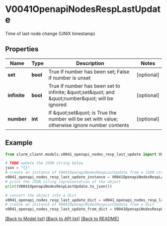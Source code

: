 # V0041OpenapiNodesRespLastUpdate

Time of last node change (UNIX timestamp)

## Properties

Name | Type | Description | Notes
------------ | ------------- | ------------- | -------------
**set** | **bool** | True if number has been set; False if number is unset | [optional] 
**infinite** | **bool** | True if number has been set to infinite; \&quot;set\&quot; and \&quot;number\&quot; will be ignored | [optional] 
**number** | **int** | If \&quot;set\&quot; is True the number will be set with value; otherwise ignore number contents | [optional] 

## Example

```python
from slurm_client.models.v0041_openapi_nodes_resp_last_update import V0041OpenapiNodesRespLastUpdate

# TODO update the JSON string below
json = "{}"
# create an instance of V0041OpenapiNodesRespLastUpdate from a JSON string
v0041_openapi_nodes_resp_last_update_instance = V0041OpenapiNodesRespLastUpdate.from_json(json)
# print the JSON string representation of the object
print(V0041OpenapiNodesRespLastUpdate.to_json())

# convert the object into a dict
v0041_openapi_nodes_resp_last_update_dict = v0041_openapi_nodes_resp_last_update_instance.to_dict()
# create an instance of V0041OpenapiNodesRespLastUpdate from a dict
v0041_openapi_nodes_resp_last_update_from_dict = V0041OpenapiNodesRespLastUpdate.from_dict(v0041_openapi_nodes_resp_last_update_dict)
```
[[Back to Model list]](../README.md#documentation-for-models) [[Back to API list]](../README.md#documentation-for-api-endpoints) [[Back to README]](../README.md)


